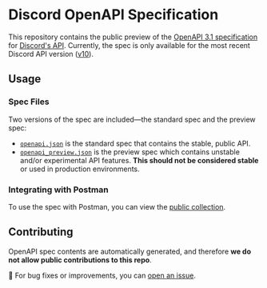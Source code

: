 # Discord OpenAPI Specification

This repository contains the public preview of the [OpenAPI 3.1 specification](https://github.com/OAI/OpenAPI-Specification/blob/main/versions/3.1.0.md) for [Discord's API](https://discord.com/developers/docs/reference). Currently, the spec is only available for the most recent Discord API version ([v10](https://discord.com/developers/docs/reference#api-versioning-api-versions)).

## Usage

### Spec Files

Two versions of the spec are included—the standard spec and the preview spec:

- [`openapi.json`](specs/openapi.json) is the standard spec that contains the stable, public API.
- [`openapi_preview.json`](specs/openapi_preview.json) is the preview spec which contains unstable and/or experimental API features. **This should not be considered stable** or used in production environments.

### Integrating with Postman

To use the spec with Postman, you can view the [public collection](https://www.postman.com/discord-api).

## Contributing

OpenAPI spec contents are automatically generated, and therefore **we do not allow public contributions to this repo**.

🐛 For bug fixes or improvements, you can [open an issue](https://github.com/discord/discord-api-spec/issues).